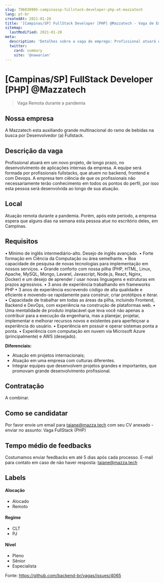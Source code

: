 ```yaml
---
slug: 796038905-campinassp-fullstack-developer-php-at-mazzatech
lang: pt-br
createdAt: 2021-01-28
title: '[Campinas/SP] FullStack Developer [PHP] @Mazzatech - Vaga de Emprego'
sitemap:
  lastModified: 2021-01-28
meta:
  description: 'Detalhes sobre a vaga de emprego: Profissional atuará em um novo projeto, de longo prazo, no desenvolvimento de aplicações internas da empresa. A equipe será formada por profissionais fullstacks, que atuem no backend, frontend e com Devops. A empresa tem ciência de que os profissionais não necessariamente terão conhecimento em todos os pontos do perfil, por isso esta pessoa será desenvolvida ao longo de sua atuação.'
  twitter:
    card: summary
    site: '@nawarian'
---
```


# [Campinas/SP] FullStack Developer [PHP] @Mazzatech


> Vaga Remota durante a pandemia

## Nossa empresa
A Mazzatech esta auxiliando grande multinacional do ramo de bebidas na busca por Desenvolvedor (a) Fullstack.

## Descrição da vaga
Profissional atuará em um novo projeto, de longo prazo, no desenvolvimento de aplicações internas da empresa.
A equipe será formada por profissionais fullstacks, que atuem no backend, frontend e com Devops.
A empresa tem ciência de que os profissionais não necessariamente terão conhecimento em todos os pontos do perfil, por isso esta pessoa será desenvolvida ao longo de sua atuação.

## Local
Atuação remota durante a pandemia.
Porém, após este período, a empresa espera que alguns dias na semana esta pessoa atue no escritório deles, em Campinas.

## Requisitos
• Mínimo de inglês intermediário-alto. Desejo de inglês avançado.
• Forte formação em Ciência da Computação ou área semelhante.
• Boa capacidade de pesquisa de novas tecnologias para implementação em nossos serviços.
• Grande conforto com nossa pilha (PHP, HTML, Linux, Apache, MySQL, Mongo, Lavarel, Javascript, Node.js, React, Nginx, Docker) e um desejo de aprender / usar novas linguagens e estruturas em prazos agressivos.
• 3 anos de experiência trabalhando em frameworks PHP
• 3 anos de experiência escrevendo código de alta qualidade e eficiente e movendo-se rapidamente para construir, criar protótipos e iterar.
• Capacidade de trabalhar em todas as áreas da pilha, incluindo Frontend, Backend e DevOps, com experiência na construção de plataformas web.
• Uma mentalidade de produto implacável que leva você não apenas a contribuir para a execução da engenharia, mas a planejar, projetar, implementar e melhorar recursos novos e existentes para aperfeiçoar a experiência do usuário.
• Experiência em possuir e operar sistemas ponta a ponta.
• Experiência com computação em nuvem via Microsoft Azure (principalmente) e AWS (desejado).

**Diferenciais:**
- Atuação em projetos internacionais;
- Atuação em uma empresa com culturas diferentes.
- Integrar equipes que desenvolvem projetos grandes e importantes, que promovam grande desenvolvimento profissional.

## Contratação
A combinar.

## Como se candidatar
Por favor envie um email para taiane@mazza.tech com seu CV anexado - enviar no assunto: Vaga FullStack (PHP)

## Tempo médio de feedbacks
Costumamos enviar feedbacks em até 5 dias após cada processo.
E-mail para contato em caso de não haver resposta: taiane@mazza.tech

## Labels

#### Alocação
- Alocado
- Remoto

#### Regime
- CLT
- PJ

#### Nível
- Pleno
- Sênior
- Especialista




Fonte: https://github.com/backend-br/vagas/issues/4065